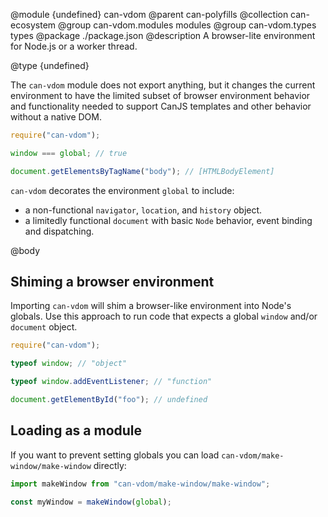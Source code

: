 @module {undefined} can-vdom
@parent can-polyfills
@collection can-ecosystem
@group can-vdom.modules modules
@group can-vdom.types types
@package ./package.json
@description A browser-lite environment for Node.js or a worker thread.

@type {undefined}

The `can-vdom` module does not export anything, but it changes the current
environment to have the limited subset of browser environment behavior and
functionality needed to support CanJS templates and other behavior without
a native DOM.

```js
require("can-vdom");

window === global; // true

document.getElementsByTagName("body"); // [HTMLBodyElement]
```

`can-vdom` decorates the environment `global` to include:

 - a non-functional `navigator`, `location`, and `history` object.
 - a limitedly functional `document` with basic `Node` behavior, event binding and dispatching.



@body



## Shiming a browser environment

Importing `can-vdom` will shim a browser-like environment into Node's globals. Use this approach to run code that expects a global `window` and/or `document` object.

```js
require("can-vdom");

typeof window; // "object"

typeof window.addEventListener; // "function"

document.getElementById("foo"); // undefined
```

## Loading as a module

If you want to prevent setting globals you can load `can-vdom/make-window/make-window` directly:

```js
import makeWindow from "can-vdom/make-window/make-window";

const myWindow = makeWindow(global);
```
